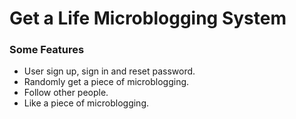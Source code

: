 Get a Life Microblogging System
==================================
### Some Features
* User sign up, sign in and reset password.
* Randomly get a piece of microblogging.
* Follow other people.
* Like a piece of microblogging.